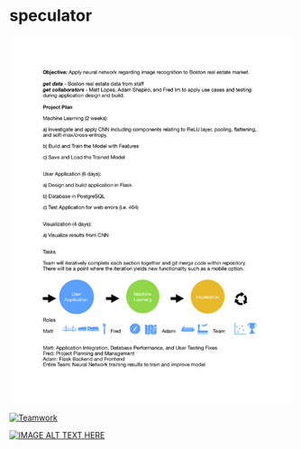# speculator

![picture](/img/finalplan.png)


[![Teamwork](https://i.imgur.com/OORFH52.jpg)](https://www.youtube.com/watch?v=K-Yv-UdsmSo "Teamwork")



[![IMAGE ALT TEXT HERE](https://img.youtube.com/vi/K-Yv-UdsmSo/0.jpg)](https://www.youtube.com/watch?v=K-Yv-UdsmSo)

